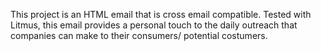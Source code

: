 This project is an HTML email that is cross email compatible. Tested with Litmus, this email provides a personal touch to the daily outreach that companies can make to their consumers/ potential costumers.
